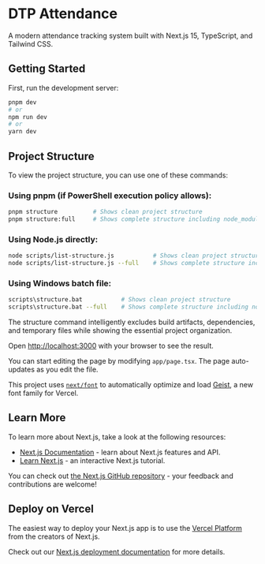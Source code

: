 # DTP Attendance

A modern attendance tracking system built with Next.js 15, TypeScript, and Tailwind CSS.

## Getting Started

First, run the development server:

```bash
pnpm dev
# or
npm run dev
# or
yarn dev
```

## Project Structure

To view the project structure, you can use one of these commands:

### Using pnpm (if PowerShell execution policy allows):
```bash
pnpm structure          # Shows clean project structure
pnpm structure:full     # Shows complete structure including node_modules
```

### Using Node.js directly:
```bash
node scripts/list-structure.js           # Shows clean project structure
node scripts/list-structure.js --full    # Shows complete structure including node_modules
```

### Using Windows batch file:
```bash
scripts\structure.bat           # Shows clean project structure  
scripts\structure.bat --full    # Shows complete structure including node_modules
```

The structure command intelligently excludes build artifacts, dependencies, and temporary files while showing the essential project organization.

Open [http://localhost:3000](http://localhost:3000) with your browser to see the result.

You can start editing the page by modifying `app/page.tsx`. The page auto-updates as you edit the file.

This project uses [`next/font`](https://nextjs.org/docs/app/building-your-application/optimizing/fonts) to automatically optimize and load [Geist](https://vercel.com/font), a new font family for Vercel.

## Learn More

To learn more about Next.js, take a look at the following resources:

- [Next.js Documentation](https://nextjs.org/docs) - learn about Next.js features and API.
- [Learn Next.js](https://nextjs.org/learn) - an interactive Next.js tutorial.

You can check out [the Next.js GitHub repository](https://github.com/vercel/next.js) - your feedback and contributions are welcome!

## Deploy on Vercel

The easiest way to deploy your Next.js app is to use the [Vercel Platform](https://vercel.com/new?utm_medium=default-template&filter=next.js&utm_source=create-next-app&utm_campaign=create-next-app-readme) from the creators of Next.js.

Check out our [Next.js deployment documentation](https://nextjs.org/docs/app/building-your-application/deploying) for more details.
